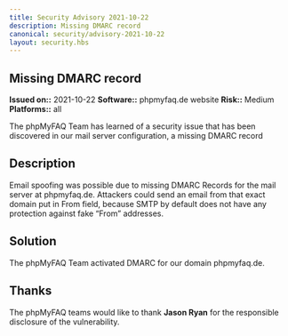 ```yaml
---
title: Security Advisory 2021-10-22
description: Missing DMARC record
canonical: security/advisory-2021-10-22
layout: security.hbs
---
```


## Missing DMARC record

  **Issued on::** 2021-10-22
  **Software::** phpmyfaq.de website
  **Risk::** Medium
  **Platforms::** all

The phpMyFAQ Team has learned of a security issue that has been discovered in our mail server configuration, a
  missing DMARC record

## Description
Email spoofing was possible due to missing DMARC Records for the mail server at phpmyfaq.de. Attackers could send an
  email from that exact domain put in From field, because SMTP by default does not have any protection against fake
  “From” addresses.

## Solution
The phpMyFAQ Team activated DMARC for our domain phpmyfaq.de.

## Thanks
The phpMyFAQ teams would like to thank <strong>Jason Ryan</strong> for the responsible disclosure of the
  vulnerability.
